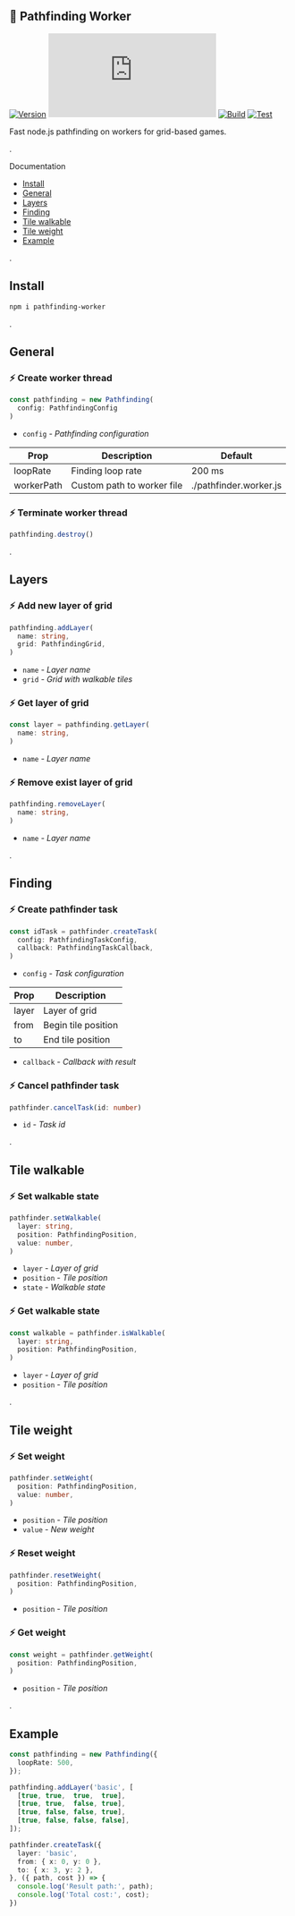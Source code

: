 ## 🧩 Pathfinding Worker
[![Version](https://badgen.net/npm/v/pathfinding-worker)](https://npmjs.com/package/pathfinding-worker)
[![Small size](https://img.badgesize.io/neki-dev/pathfinding-worker/main/dist/index.js)](https://github.com/neki-dev/pathfinding-worker/blob/main/dist/index.js)
[![Build](https://github.com/neki-dev/pathfinding-worker/actions/workflows/build.yml/badge.svg)](https://github.com/neki-dev/pathfinding-worker/actions/workflows/build.yml)
[![Test](https://github.com/neki-dev/pathfinding-worker/actions/workflows/test.yml/badge.svg)](https://github.com/neki-dev/pathfinding-worker/actions/workflows/test.yml)

Fast node.js pathfinding on workers for grid-based games.

.

Documentation

* [Install](https://github.com/neki-dev/pathfinding-worker?tab=readme-ov-file#install)
* [General](https://github.com/neki-dev/pathfinding-worker?tab=readme-ov-file#general)
* [Layers](https://github.com/neki-dev/pathfinding-worker?tab=readme-ov-file#layers)
* [Finding](https://github.com/neki-dev/pathfinding-worker?tab=readme-ov-file#finding)
* [Tile walkable](https://github.com/neki-dev/pathfinding-worker?tab=readme-ov-file#tile-walkable)
* [Tile weight](https://github.com/neki-dev/pathfinding-worker?tab=readme-ov-file#tile-weight)
* [Example](https://github.com/neki-dev/pathfinding-worker?tab=readme-ov-file#example)

.

## Install

```sh
npm i pathfinding-worker
```

.

## General

### ⚡️ Create worker thread
```ts
const pathfinding = new Pathfinding(
  config: PathfindingConfig
)
```
* `config` - _Pathfinding configuration_
 
| Prop | Description | Default |
| ---- | ----------- | ------- | 
| loopRate | Finding loop rate | 200 ms |
| workerPath | Custom path to worker file | ./pathfinder.worker.js |

### ⚡️ Terminate worker thread
```ts
pathfinding.destroy()
```

.

## Layers

### ⚡️ Add new layer of grid
```ts
pathfinding.addLayer(
  name: string, 
  grid: PathfindingGrid,
)
```
* `name` - _Layer name_
* `grid` - _Grid with walkable tiles_

### ⚡️ Get layer of grid
```ts
const layer = pathfinding.getLayer(
  name: string, 
)
```
* `name` - _Layer name_

### ⚡️ Remove exist layer of grid
```ts
pathfinding.removeLayer(
  name: string, 
)
```
* `name` - _Layer name_

.

## Finding

### ⚡️ Create pathfinder task
```ts
const idTask = pathfinder.createTask(
  config: PathfindingTaskConfig,
  callback: PathfindingTaskCallback,
)
```
* `config` - _Task configuration_
 
| Prop | Description |
| ---- | ----------- |
| layer | Layer of grid |
| from | Begin tile position |
| to | End tile position |

* `callback` - _Callback with result_

### ⚡️ Cancel pathfinder task
```ts
pathfinder.cancelTask(id: number)
```
* `id` - _Task id_

.

## Tile walkable

### ⚡️ Set walkable state
```ts
pathfinder.setWalkable(
  layer: string,
  position: PathfindingPosition,
  value: number,
)
```
* `layer` - _Layer of grid_
* `position` - _Tile position_
* `state` - _Walkable state_

### ⚡️ Get walkable state
```ts
const walkable = pathfinder.isWalkable(
  layer: string,
  position: PathfindingPosition,
)
```
* `layer` - _Layer of grid_
* `position` - _Tile position_

.

## Tile weight

### ⚡️ Set weight
```ts
pathfinder.setWeight(
  position: PathfindingPosition,
  value: number,
)
```
* `position` - _Tile position_
* `value` - _New weight_

### ⚡️ Reset weight
```ts
pathfinder.resetWeight(
  position: PathfindingPosition,
)
```
* `position` - _Tile position_

### ⚡️ Get weight
```ts
const weight = pathfinder.getWeight(
  position: PathfindingPosition,
)
```
* `position` - _Tile position_

.

## Example

```ts
const pathfinding = new Pathfinding({
  loopRate: 500,
});

pathfinding.addLayer('basic', [
  [true, true,  true,  true],
  [true, true,  false, true],
  [true, false, false, true],
  [true, false, false, false],
]);

pathfinder.createTask({
  layer: 'basic',
  from: { x: 0, y: 0 },
  to: { x: 3, y: 2 },
}, ({ path, cost }) => {
  console.log('Result path:', path);
  console.log('Total cost:', cost);
})
```
